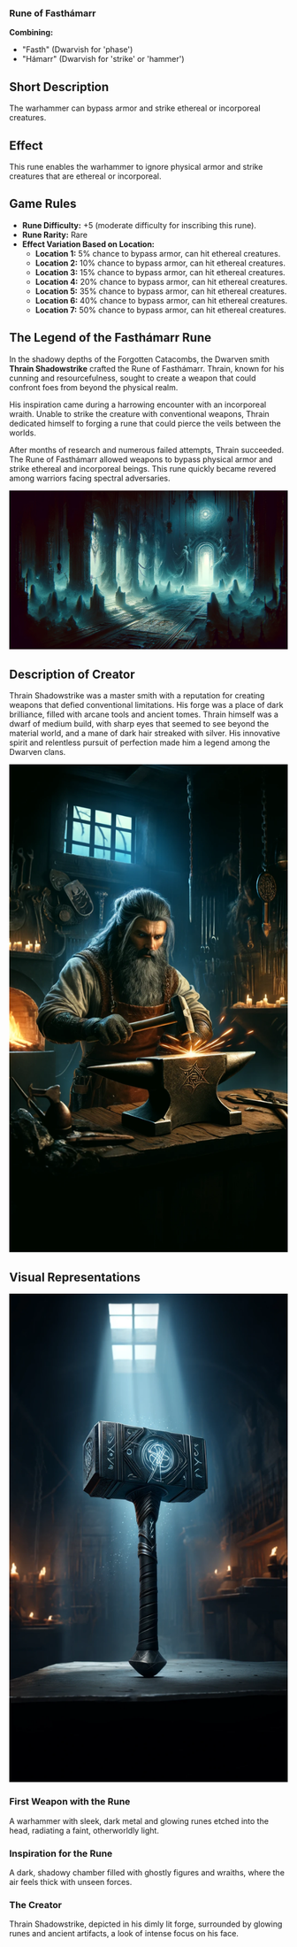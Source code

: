 ### Rune of Fasthámarr

**Combining:**
- "Fasth" (Dwarvish for 'phase')
- "Hámarr" (Dwarvish for 'strike' or 'hammer')

## Short Description
The warhammer can bypass armor and strike ethereal or incorporeal creatures.

## Effect
This rune enables the warhammer to ignore physical armor and strike creatures that are ethereal or incorporeal.

## Game Rules
- **Rune Difficulty:** +5 (moderate difficulty for inscribing this rune).
- **Rune Rarity:** Rare
- **Effect Variation Based on Location:**
  - **Location 1:** 5% chance to bypass armor, can hit ethereal creatures.
  - **Location 2:** 10% chance to bypass armor, can hit ethereal creatures.
  - **Location 3:** 15% chance to bypass armor, can hit ethereal creatures.
  - **Location 4:** 20% chance to bypass armor, can hit ethereal creatures.
  - **Location 5:** 35% chance to bypass armor, can hit ethereal creatures.
  - **Location 6:** 40% chance to bypass armor, can hit ethereal creatures.
  - **Location 7:** 50% chance to bypass armor, can hit ethereal creatures.

## The Legend of the Fasthámarr Rune

In the shadowy depths of the Forgotten Catacombs, the Dwarven smith **Thrain Shadowstrike** crafted the Rune of Fasthámarr. Thrain, known for his cunning and resourcefulness, sought to create a weapon that could confront foes from beyond the physical realm.

His inspiration came during a harrowing encounter with an incorporeal wraith. Unable to strike the creature with conventional weapons, Thrain dedicated himself to forging a rune that could pierce the veils between the worlds.

After months of research and numerous failed attempts, Thrain succeeded. The Rune of Fasthámarr allowed weapons to bypass physical armor and strike ethereal and incorporeal beings. This rune quickly became revered among warriors facing spectral adversaries.

![Rune of Fasthámarr inspiration](Rune_of_Fasthámarr_inspiration.webp)

## Description of Creator

Thrain Shadowstrike was a master smith with a reputation for creating weapons that defied conventional limitations. His forge was a place of dark brilliance, filled with arcane tools and ancient tomes. Thrain himself was a dwarf of medium build, with sharp eyes that seemed to see beyond the material world, and a mane of dark hair streaked with silver. His innovative spirit and relentless pursuit of perfection made him a legend among the Dwarven clans.

![Rune of Fasthámarr creator](Rune_of_Fasthámarr_creator.webp)

## Visual Representations

![Rune of Fasthámarr prototype warhammer](Rune_of_Fasthámarr_prototype_warhammer.webp)

### First Weapon with the Rune
A warhammer with sleek, dark metal and glowing runes etched into the head, radiating a faint, otherworldly light.

### Inspiration for the Rune
A dark, shadowy chamber filled with ghostly figures and wraiths, where the air feels thick with unseen forces.

### The Creator
Thrain Shadowstrike, depicted in his dimly lit forge, surrounded by glowing runes and ancient artifacts, a look of intense focus on his face.